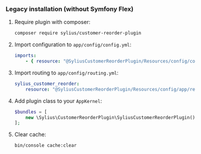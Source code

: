 ### Legacy installation (without Symfony Flex)

1. Require plugin with composer:

    ```bash
    composer require sylius/customer-reorder-plugin
    ```

2. Import configuration to `app/config/config.yml`:

    ```yaml
    imports:
        - { resource: "@SyliusCustomerReorderPlugin/Resources/config/config.yml" }
    ```

3. Import routing to `app/config/routing.yml`:

    ```yaml
    sylius_customer_reorder:
        resource: "@SyliusCustomerReorderPlugin/Resources/config/app/reorder_routing.yml"
    ```

4. Add plugin class to your `AppKernel`:

    ```php
    $bundles = [
        new \Sylius\CustomerReorderPlugin\SyliusCustomerReorderPlugin(),
    ];
    ```

5. Clear cache:

    ```bash
    bin/console cache:clear
    ```

